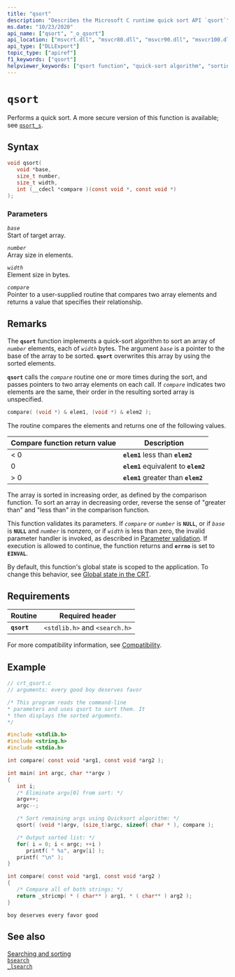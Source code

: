 ```yaml
---
title: "qsort"
description: "Describes the Microsoft C runtime quick sort API `qsort`"
ms.date: "10/23/2020"
api_name: ["qsort", "_o_qsort"]
api_location: ["msvcrt.dll", "msvcr80.dll", "msvcr90.dll", "msvcr100.dll", "msvcr100_clr0400.dll", "msvcr110.dll", "msvcr110_clr0400.dll", "msvcr120.dll", "msvcr120_clr0400.dll", "ntdll.dll", "ucrtbase.dll", "api-ms-win-crt-utility-l1-1-0.dll", "ntoskrnl.exe", "api-ms-win-crt-private-l1-1-0.dll"]
api_type: ["DLLExport"]
topic_type: ["apiref"]
f1_keywords: ["qsort"]
helpviewer_keywords: ["qsort function", "quick-sort algorithm", "sorting arrays", "arrays [CRT], sorting"]
---
```

# `qsort`

Performs a quick sort. A more secure version of this function is available; see [`qsort_s`](qsort-s.md).

## Syntax

```C
void qsort(
   void *base,
   size_t number,
   size_t width,
   int (__cdecl *compare )(const void *, const void *)
);
```

### Parameters

*`base`*\
Start of target array.

*`number`*\
Array size in elements.

*`width`*\
Element size in bytes.

*`compare`*\
Pointer to a user-supplied routine that compares two array elements and returns a value that specifies their relationship.

## Remarks

The **`qsort`** function implements a quick-sort algorithm to sort an array of *`number`* elements, each of *`width`* bytes. The argument *`base`* is a pointer to the base of the array to be sorted. **`qsort`** overwrites this array by using the sorted elements.

**`qsort`** calls the *`compare`* routine one or more times during the sort, and passes pointers to two array elements on each call. If *`compare`* indicates two elements are the same, their order in the resulting sorted array is unspecified.

```C
compare( (void *) & elem1, (void *) & elem2 );
```

The routine compares the elements and returns one of the following values.

|Compare function return value|Description|
|-----------------------------------|-----------------|
|< 0|**`elem1`** less than **`elem2`**|
|0|**`elem1`** equivalent to **`elem2`**|
|> 0|**`elem1`** greater than **`elem2`**|

The array is sorted in increasing order, as defined by the comparison function. To sort an array in decreasing order, reverse the sense of "greater than" and "less than" in the comparison function.

This function validates its parameters. If *`compare`* or *`number`* is **`NULL`**, or if *`base`* is **`NULL`** and *`number`* is nonzero, or if *`width`* is less than zero, the invalid parameter handler is invoked, as described in [Parameter validation](../parameter-validation.md). If execution is allowed to continue, the function returns and **`errno`** is set to **`EINVAL`**.

By default, this function's global state is scoped to the application. To change this behavior, see [Global state in the CRT](../global-state.md).

## Requirements

|Routine|Required header|
|-------------|---------------------|
|**`qsort`**|`<stdlib.h>` and `<search.h>`|

For more compatibility information, see [Compatibility](../compatibility.md).

## Example

```C
// crt_qsort.c
// arguments: every good boy deserves favor

/* This program reads the command-line
* parameters and uses qsort to sort them. It
* then displays the sorted arguments.
*/

#include <stdlib.h>
#include <string.h>
#include <stdio.h>

int compare( const void *arg1, const void *arg2 );

int main( int argc, char **argv )
{
   int i;
   /* Eliminate argv[0] from sort: */
   argv++;
   argc--;

   /* Sort remaining args using Quicksort algorithm: */
   qsort( (void *)argv, (size_t)argc, sizeof( char * ), compare );

   /* Output sorted list: */
   for( i = 0; i < argc; ++i )
      printf( " %s", argv[i] );
   printf( "\n" );
}

int compare( const void *arg1, const void *arg2 )
{
   /* Compare all of both strings: */
   return _stricmp( * ( char** ) arg1, * ( char** ) arg2 );
}
```

```Output
boy deserves every favor good
```

## See also

[Searching and sorting](../searching-and-sorting.md)\
[`bsearch`](bsearch.md)\
[`_lsearch`](lsearch.md)
